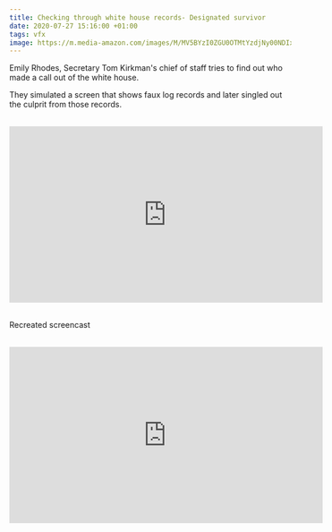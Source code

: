```yaml
---
title: Checking through white house records- Designated survivor
date: 2020-07-27 15:16:00 +01:00
tags: vfx
image: https://m.media-amazon.com/images/M/MV5BYzI0ZGU0OTMtYzdjNy00NDIxLTljZGQtNjJlNTQzZTlmZmVmXkEyXkFqcGdeQXVyNjc5Mjg0NjU@._V1_SY1000_CR0,0,1492,1000_AL_.jpg
---
```


Emily Rhodes, Secretary Tom Kirkman's chief of staff tries to find out who made a call out of the white house.

They simulated a screen that shows faux log records and later singled out the culprit from those records.

<br/>

<center>
<iframe width="560" height="315" src="https://www.youtube.com/embed/Mny_P4rl3Io" frameborder="0" allow="accelerometer; autoplay; encrypted-media; gyroscope; picture-in-picture" allowfullscreen></iframe>
</center>


<br/>

Recreated screencast

<br/>

<center>
<iframe width="560" height="315" src="https://www.youtube.com/embed/i2m7wiwnNf4" frameborder="0" allow="accelerometer; autoplay; encrypted-media; gyroscope; picture-in-picture" allowfullscreen></iframe>
</center>